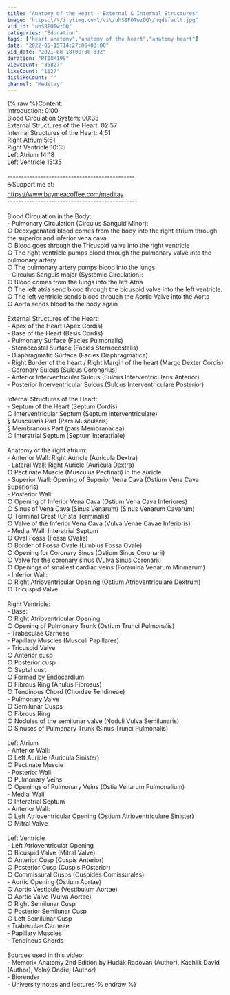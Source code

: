 ```yaml
---
title: "Anatomy of the Heart - External & Internal Structures"
image: "https:\/\/i.ytimg.com\/vi\/uhSBFOTwzDQ\/hqdefault.jpg"
vid_id: "uhSBFOTwzDQ"
categories: "Education"
tags: ["heart anatomy","anatomy of the heart","anatomy heart"]
date: "2022-05-15T14:27:06+03:00"
vid_date: "2021-08-18T09:00:33Z"
duration: "PT18M19S"
viewcount: "36827"
likeCount: "1127"
dislikeCount: ""
channel: "Meditay"
---
```

{% raw %}Content:<br />Introduction: 0:00<br />Blood Circulation System: 00:33<br />External Structures of the Heart: 02:57<br />Internal Structures of the Heart: 4:51<br />Right Atrium 5:51<br />Right Ventricle 10:35<br />Left Atrium 14:18<br />Left Ventricle 15:35<br /><br />----------------------------------------------<br />☕Support me at:<br /><a rel="nofollow" target="blank" href="https://www.buymeacoffee.com/meditay">https://www.buymeacoffee.com/meditay</a><br />-----------------------------------------------<br /><br />Blood Circulation in the Body:<br /> - Pulmonary Circulation (Circulus Sanguid Minor):<br />  ○ Deoxygenated blood comes from the body into the right atrium through the superior and inferior vena cava. <br />  ○ Blood goes through the Tricuspid valve into the right ventricle<br />  ○ The right ventricle pumps blood through the pulmonary valve into the pulmonary artery<br />  ○ The pulmonary artery pumps blood into the lungs<br /> - Circulus Sanguis major (Systemic Circulation):<br />  ○ Blood comes from the lungs into the left Atria<br />  ○ The left atria send blood through the bicuspid valve into the left ventricle.<br />  ○ The left ventricle sends blood through the Aortic Valve into the Aorta<br />  ○ Aorta sends blood to the body again<br /><br />External Structures of the Heart:<br /> - Apex of the Heart (Apex Cordis)<br /> - Base of the Heart (Basis Cordis)<br /> - Pulmonary Surface (Facies Pulmonalis)<br /> - Sternocostal Surface (Facies Sternocostalis)<br /> - Diaphragmatic Surface (Facies Diaphragmatica)<br /> - Right Border of the heart / Right Margin of the heart (Margo Dexter Cordis)<br /> - Coronary Sulcus (Sulcus Coronarius)<br /> - Anterior Interventricular Sulcus (Sulcus Interventricularis Anterior)<br /> - Posterior Interventricular Sulcus (Sulcus Interventriculare Posterior)<br /><br />Internal Structures of the Heart:<br /> - Septum of the Heart (Septum Cordis)<br />  ○ Interventricular Septum (Septum Interventriculare)<br />   § Muscularis Part (Pars Muscularis)<br />   § Membranous Part (pars Membranacea)<br />  ○ Interatrial Septum (Septum Interatriale)<br /><br />Anatomy of the right atrium:<br /> - Anterior Wall: Right Auricle (Auricula Dextra)<br /> - Lateral Wall: Right Auricle (Auricula Dextra)<br />  ○ Pectinate Muscle (Musculus Pectinati) in the auricle<br /> - Superior Wall: Opening of Superior Vena Cava (Ostium Vena Cava Superioris)<br /> - Posterior Wall:<br />  ○ Opening of Inferior Vena Cava (Ostium Vena Cava Inferiores)<br />  ○ Sinus of Vena Cava (Sinus Venarum) (Sinus Venarum Cavarum)<br />  ○ Terminal Crest (Crista Terminalis)<br />  ○ Valve of the Inferior Vena Cava (Vulva Venae Cavae Inferioris)<br /> - Medial Wall: Interatrial Septum<br />  ○ Oval Fossa (Fossa OValis)<br />  ○ Border of Fossa Ovale (Limbius Fossa Ovale)<br />  ○ Opening for Coronary Sinus (Ostium Sinus Coronarii)<br />  ○ Valve for the coronary sinus (Vulva Sinus Coronarii)<br />  ○ Openings of smallest cardiac veins (Foramina Venarum Minmarum)<br /> - Inferior Wall:<br />  ○ Right Atrioventricular Opening (Ostium Atrioventriculare Dextrum)<br />  ○ Tricuspid Valve<br /><br />Right Ventricle:<br /> - Base: <br />  ○ Right Atrioventricular Opening<br />  ○ Opening of Pulmonary Trunk (Ostium Trunci Pulmonalis)<br /> - Trabeculae Carneae<br /> - Papillary Muscles (Musculi Papillares)<br /> - Tricuspid Valve<br />  ○ Anterior cusp<br />  ○ Posterior cusp<br />  ○ Septal cust<br />  ○ Formed by Endocardium<br />  ○ Fibrous Ring (Anulus Fibrosus)<br />  ○ Tendinous Chord (Chordae Tendineae)<br /> - Pulmonary Valve<br />  ○ Semilunar Cusps<br />  ○ Fibrous Ring<br />  ○ Nodules of the semilunar valve (Noduli Vulva Semilunaris)<br />  ○ Sinuses of Pulmonary Trunk (Sinus Trunci Pulmonalis)<br /><br />Left Atrium<br /> - Anterior Wall:<br />  ○ Left Auricle (Auricula Sinister)<br />  ○ Pectinate Muscle<br /> - Posterior Wall:<br />  ○ Pulmonary Veins<br />  ○ Openings of Pulmonary Veins (Ostia Venarum Pulmonalium)<br /> - Medial Wall:<br />  ○ Interatrial Septum<br /> - Anterior Wall: <br />  ○ Left Atrioventricular Opening (Ostium Atrioventriculare Sinister)<br />  ○ Mitral Valve<br /><br />Left Ventricle<br /> - Left Atrioventricular Opening<br />  ○ Bicuspid Valve (Mitral Valve)<br />  ○ Anterior Cusp (Cuspis Anterior)<br />  ○ Posterior Cusp (Cuspis POsterior)<br />  ○ Commissural Cusps (Cuspides Comissurales)<br /> - Aortic Opening (Ostium Aortae)<br />  ○ Aortic Vestibule (Vestibulum Aortae)<br />  ○ Aortic Valve (Vulva Aortae)<br />  ○ Right Semilunar Cusp<br />  ○ Posterior Semilunar Cusp<br />  ○ Left Semilunar Cusp<br /> - Trabeculae Carneae<br /> - Papillary Muscles<br /> - Tendinous Chords<br /> <br />Sources used in this video: <br />- Memorix Anatomy 2nd Edition by Hudák Radovan (Author), Kachlík David (Author), Volný Ondřej (Author)<br />- Biorender<br />- University notes and lectures{% endraw %}
